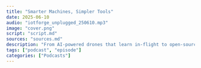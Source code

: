 ```yaml
---
title: "Smarter Machines, Simpler Tools"
date: 2025-06-10
audio: "iotforge_unplugged_250610.mp3"
image: "cover.png"
script: "script.md"
sources: "sources.md"
description: "From AI-powered drones that learn in-flight to open-source PCB designs anyone can build on — this episode explores how intelligence and accessibility are reshaping robotics and embedded development. Whether you’re designing the next manipulator or just wiring up your first board, there’s something here to spark your next idea."
tags: ["podcast", "episode"]
categories: ["Podcasts"]
---
```


